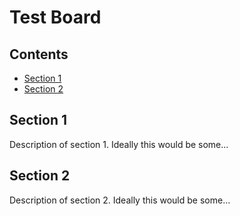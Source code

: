 # Test Board

## Contents

- [Section 1](#section-1)
- [Section 2](#section-2)

## Section 1

Description of section 1. Ideally this would be some...

## Section 2

Description of section 2. Ideally this would be some...
